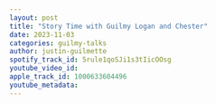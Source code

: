 ```yaml
---
layout: post
title: "Story Time with Guilmy Logan and Chester"
date: 2023-11-03
categories: guilmy-talks
author: justin-guilmette
spotify_track_id: 5rule1qoSJi1s3tIicOOsg
youtube_video_id: 
apple_track_id: 1000633604496
youtube_metadata: 
---
```

